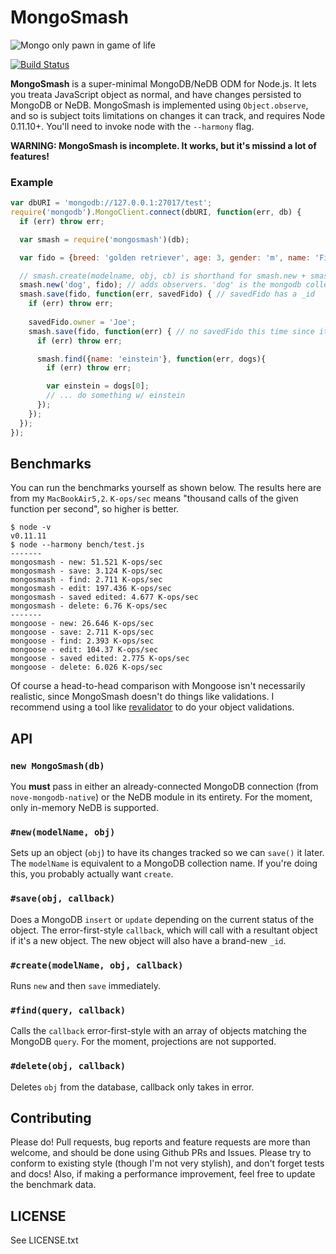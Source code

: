# MongoSmash

![Mongo only pawn in game of life](http://padresteve.files.wordpress.com/2011/04/blazing-saddles-mongo.gif)

[![Build Status](https://travis-ci.org/bengl/mongosmash.png?branch=master)](https://travis-ci.org/bengl/mongosmash)

**MongoSmash** is a super-minimal MongoDB/NeDB ODM for Node.js. It lets you
treata JavaScript object as normal, and have changes persisted to MongoDB or
NeDB. MongoSmash is implemented using `Object.observe`, and so is subject toits
limitations on changes it can track, and requires Node 0.11.10+. You'll need to
invoke node with the `--harmony` flag.

**WARNING: MongoSmash is incomplete. It works, but it's missind a lot of
features!**

### Example

```javascript
var dbURI = 'mongodb://127.0.0.1:27017/test';
require('mongodb').MongoClient.connect(dbURI, function(err, db) {
  if (err) throw err;

  var smash = require('mongosmash')(db);

  var fido = {breed: 'golden retriever', age: 3, gender: 'm', name: 'Fido'};

  // smash.create(modelname, obj, cb) is shorthand for smash.new + smash.save
  smash.new('dog', fido); // adds observers. 'dog' is the mongodb collection name
  smash.save(fido, function(err, savedFido) { // savedFido has a _id
    if (err) throw err;
    
    savedFido.owner = 'Joe';
    smash.save(fido, function(err) { // no savedFido this time since it's an update
      if (err) throw err;

      smash.find({name: 'einstein'}, function(err, dogs){
        if (err) throw err;

        var einstein = dogs[0];
        // ... do something w/ einstein
      });
    });
  });
});
```

## Benchmarks

You can run the benchmarks yourself as shown below. The results here are from
my `MacBookAir5,2`. `K-ops/sec` means "thousand calls of the given function per
second", so higher is better.

```
$ node -v
v0.11.11
$ node --harmony bench/test.js
-------
mongosmash - new: 51.521 K-ops/sec
mongosmash - save: 3.124 K-ops/sec
mongosmash - find: 2.711 K-ops/sec
mongosmash - edit: 197.436 K-ops/sec
mongosmash - saved edited: 4.677 K-ops/sec
mongosmash - delete: 6.76 K-ops/sec
-------
mongoose - new: 26.646 K-ops/sec
mongoose - save: 2.711 K-ops/sec
mongoose - find: 2.393 K-ops/sec
mongoose - edit: 104.37 K-ops/sec
mongoose - saved edited: 2.775 K-ops/sec
mongoose - delete: 6.026 K-ops/sec
```

Of course a head-to-head comparison with Mongoose isn't necessarily realistic,
since MongoSmash doesn't do things like validations. I recommend using a tool
like [revalidator](https://github.com/flatiron/revalidator) to do your object
validations.

## API

### `new MongoSmash(db)`
You **must** pass in either an already-connected MongoDB connection (from
`nove-mongodb-native`) or the NeDB module in its entirety. For the moment, only
in-memory NeDB is supported.

### `#new(modelName, obj)`
Sets up an object (`obj`) to have its changes tracked so we can `save()` it
later. The `modelName` is equivalent to a MongoDB collection name. If you're
doing this, you probably actually want `create`.

### `#save(obj, callback)`
Does a MongoDB `insert` or `update` depending on the current status of the
object. The error-first-style `callback`, which will call with a resultant
object if it's a new object. The new object will also have a brand-new `_id`.

### `#create(modelName, obj, callback)`
Runs `new` and then `save` immediately.

### `#find(query, callback)`
Calls the `callback` error-first-style with an array of objects matching the
MongoDB `query`. For the moment, projections are not supported.

### `#delete(obj, callback)`
Deletes `obj` from the database, callback only takes in error.

## Contributing

Please do! Pull requests, bug reports and feature requests are more than 
welcome, and should be done using Github PRs and Issues. Please try to conform
to existing style (though I'm not very stylish), and don't forget tests and
docs! Also, if making a performance improvement, feel free to update the
benchmark data.

## LICENSE

See LICENSE.txt
